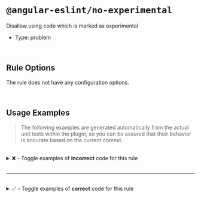 <!--

  DO NOT EDIT.

  This markdown file was autogenerated using a mixture of the following files as the source of truth for its data:
  - ../../src/rules/no-experimental.ts
  - ../../tests/rules/no-experimental/cases.ts

  In order to update this file, it is therefore those files which need to be updated, as well as potentially the generator script:
  - ../../../../tools/scripts/generate-rule-docs.ts

-->

<br>

# `@angular-eslint/no-experimental`

Disallow using code which is marked as experimental

- Type: problem

<br>

## Rule Options

The rule does not have any configuration options.

<br>

## Usage Examples

> The following examples are generated automatically from the actual unit tests within the plugin, so you can be assured that their behavior is accurate based on the current commit.

<br>

<details>
<summary>❌ - Toggle examples of <strong>incorrect</strong> code for this rule</summary>

<br>

#### Default Config

```json
{
  "rules": {
    "@angular-eslint/no-experimental": [
      "error"
    ]
  }
}
```

<br>

#### ❌ Invalid Code

```ts
/** @experimental */
interface Test {};
const test: Test = {};
            ~~~~
```

<br>

---

<br>

#### Default Config

```json
{
  "rules": {
    "@angular-eslint/no-experimental": [
      "error"
    ]
  }
}
```

<br>

#### ❌ Invalid Code

```ts
/** @experimental */
interface Test {};
Partial<Test>;
        ~~~~
```

<br>

---

<br>

#### Default Config

```json
{
  "rules": {
    "@angular-eslint/no-experimental": [
      "error"
    ]
  }
}
```

<br>

#### ❌ Invalid Code

```ts
interface Test {
  good?: () => void;
  /** @experimental */
  bad?: () => void;
};
const test: Test = {};
test.bad();
     ~~~
```

<br>

---

<br>

#### Default Config

```json
{
  "rules": {
    "@angular-eslint/no-experimental": [
      "error"
    ]
  }
}
```

<br>

#### ❌ Invalid Code

```ts
interface Test {
  good?: string;
  /** @experimental */
  bad?: string;
};
const test: Test = {};
if (test.good || test.bad) return;
                      ~~~
```

<br>

---

<br>

#### Default Config

```json
{
  "rules": {
    "@angular-eslint/no-experimental": [
      "error"
    ]
  }
}
```

<br>

#### ❌ Invalid Code

```ts
const test = {
  /** @experimental */
  a: {
    b: {
      c: () => {},
    },
  },
};
const value = test.a.b.c();
                   ~
```

<br>

---

<br>

#### Default Config

```json
{
  "rules": {
    "@angular-eslint/no-experimental": [
      "error"
    ]
  }
}
```

<br>

#### ❌ Invalid Code

```ts
/** @experimental */
class Test {}
const test: Test = {};
            ~~~~
```

<br>

---

<br>

#### Default Config

```json
{
  "rules": {
    "@angular-eslint/no-experimental": [
      "error"
    ]
  }
}
```

<br>

#### ❌ Invalid Code

```ts
/** @experimental */
class Test {}

const test = new Test();
                 ~~~~
```

<br>

---

<br>

#### Default Config

```json
{
  "rules": {
    "@angular-eslint/no-experimental": [
      "error"
    ]
  }
}
```

<br>

#### ❌ Invalid Code

```ts
class Test {
  /** @publicApi */
  good?: string;
  /** @experimental */
  bad?: string;
}

const test = new Test();
test.good = 'good';
test.bad = 'bad';
     ~~~
```

<br>

---

<br>

#### Default Config

```json
{
  "rules": {
    "@angular-eslint/no-experimental": [
      "error"
    ]
  }
}
```

<br>

#### ❌ Invalid Code

```ts
class Test {
  /** @experimental */
  func() {}
}

const test = new Test();
test.func();
     ~~~~
```

<br>

---

<br>

#### Default Config

```json
{
  "rules": {
    "@angular-eslint/no-experimental": [
      "error"
    ]
  }
}
```

<br>

#### ❌ Invalid Code

```ts
class Test {
  good?: string;
  /** @experimental */
  bad?: string;
}
const test = new Test();
if (test.good || test.bad) return;
                      ~~~
```

<br>

---

<br>

#### Default Config

```json
{
  "rules": {
    "@angular-eslint/no-experimental": [
      "error"
    ]
  }
}
```

<br>

#### ❌ Invalid Code

```ts
class Test {
  good?: string;
  /** @experimental */
  bad?: string;
}
const { good, bad } = new Test();
              ~~~
```

<br>

---

<br>

#### Default Config

```json
{
  "rules": {
    "@angular-eslint/no-experimental": [
      "error"
    ]
  }
}
```

<br>

#### ❌ Invalid Code

```ts
class Test {
  good() {}
  /** @experimental */
  bad() {}
}
const test = new Test();
test.good();
test.bad();
     ~~~
```

<br>

---

<br>

#### Default Config

```json
{
  "rules": {
    "@angular-eslint/no-experimental": [
      "error"
    ]
  }
}
```

<br>

#### ❌ Invalid Code

```ts
/** @experimental */
const Test = class {};
new Test();
    ~~~~
```

<br>

---

<br>

#### Default Config

```json
{
  "rules": {
    "@angular-eslint/no-experimental": [
      "error"
    ]
  }
}
```

<br>

#### ❌ Invalid Code

```ts
/** @experimental */
type Test = 'a' | 'b';
const test: Test = 'a';
            ~~~~
```

<br>

---

<br>

#### Default Config

```json
{
  "rules": {
    "@angular-eslint/no-experimental": [
      "error"
    ]
  }
}
```

<br>

#### ❌ Invalid Code

```ts
/** @experimental */
function test() {}
test();
~~~~
```

<br>

---

<br>

#### Default Config

```json
{
  "rules": {
    "@angular-eslint/no-experimental": [
      "error"
    ]
  }
}
```

<br>

#### ❌ Invalid Code

```ts
/** @experimental */
const test = () => {}
test();
~~~~
```

<br>

---

<br>

#### Default Config

```json
{
  "rules": {
    "@angular-eslint/no-experimental": [
      "error"
    ]
  }
}
```

<br>

#### ❌ Invalid Code

```ts
/** @experimental */
function test(param = '') {}
test();
~~~~
```

<br>

---

<br>

#### Default Config

```json
{
  "rules": {
    "@angular-eslint/no-experimental": [
      "error"
    ]
  }
}
```

<br>

#### ❌ Invalid Code

```ts
/** @experimental */
function test(param = ''): any {}
test()?.a()?.b();
~~~~
```

<br>

---

<br>

#### Default Config

```json
{
  "rules": {
    "@angular-eslint/no-experimental": [
      "error"
    ]
  }
}
```

<br>

#### ❌ Invalid Code

```ts
/** @experimental @deprecated */
const test = 'test';
const myString = test + '-suffix';
                 ~~~~
```

<br>

---

<br>

#### Default Config

```json
{
  "rules": {
    "@angular-eslint/no-experimental": [
      "error"
    ]
  }
}
```

<br>

#### ❌ Invalid Code

```ts
/** @experimental */
let test = [];
for (const value of test) {}
                    ~~~~
```

<br>

---

<br>

#### Default Config

```json
{
  "rules": {
    "@angular-eslint/no-experimental": [
      "error"
    ]
  }
}
```

<br>

#### ❌ Invalid Code

```ts
/** @experimental */
var test = true;
const value = test ? 'yes' : 'no';
              ~~~~
```

<br>

---

<br>

#### Default Config

```json
{
  "rules": {
    "@angular-eslint/no-experimental": [
      "error"
    ]
  }
}
```

<br>

#### ❌ Invalid Code

```ts
/** @experimental */
const test = 'test';
const another = test;
                ~~~~
```

<br>

---

<br>

#### Default Config

```json
{
  "rules": {
    "@angular-eslint/no-experimental": [
      "error"
    ]
  }
}
```

<br>

#### ❌ Invalid Code

```ts
/** @experimental */
const test = 'test';
console.log(test);
            ~~~~
```

<br>

---

<br>

#### Default Config

```json
{
  "rules": {
    "@angular-eslint/no-experimental": [
      "error"
    ]
  }
}
```

<br>

#### ❌ Invalid Code

```ts
/** @experimental */
const test = { a: { b: {} } };
test.a.b;
~~~~
```

<br>

---

<br>

#### Default Config

```json
{
  "rules": {
    "@angular-eslint/no-experimental": [
      "error"
    ]
  }
}
```

<br>

#### ❌ Invalid Code

```ts
/** @experimental */
const test = {};
const result = { ...test };
                    ~~~~
```

<br>

---

<br>

#### Default Config

```json
{
  "rules": {
    "@angular-eslint/no-experimental": [
      "error"
    ]
  }
}
```

<br>

#### ❌ Invalid Code

```ts
/** @experimental */
const test = [];
const result = [ ...test ];
                    ~~~~
```

<br>

---

<br>

#### Default Config

```json
{
  "rules": {
    "@angular-eslint/no-experimental": [
      "error"
    ]
  }
}
```

<br>

#### ❌ Invalid Code

```ts
type A = () => {
  /** @experimental */
  b: string;
};
declare const a: A;

const { b } = a();
        ~
```

<br>

---

<br>

#### Default Config

```json
{
  "rules": {
    "@angular-eslint/no-experimental": [
      "error"
    ]
  }
}
```

<br>

#### ❌ Invalid Code

```ts
/** @experimental */
let test: number = 1;
const result = test++;
               ~~~~
```

<br>

---

<br>

#### Default Config

```json
{
  "rules": {
    "@angular-eslint/no-experimental": [
      "error"
    ]
  }
}
```

<br>

#### ❌ Invalid Code

```ts
/** @experimental */
let i = 0;
while(false) {
  i++;
  ~
}
```

<br>

---

<br>

#### Default Config

```json
{
  "rules": {
    "@angular-eslint/no-experimental": [
      "error"
    ]
  }
}
```

<br>

#### ❌ Invalid Code

```ts
/** @experimental */
const x = 1;

const { y = x } = {};
            ~
```

<br>

---

<br>

#### Default Config

```json
{
  "rules": {
    "@angular-eslint/no-experimental": [
      "error"
    ]
  }
}
```

<br>

#### ❌ Invalid Code

```ts
const test = {
  a: '',
  /** @experimental */
  b: '',
};
test.b;
     ~
```

<br>

---

<br>

#### Default Config

```json
{
  "rules": {
    "@angular-eslint/no-experimental": [
      "error"
    ]
  }
}
```

<br>

#### ❌ Invalid Code

```ts
/** @experimental */
async function test() {}

await test();
      ~~~~
```

<br>

---

<br>

#### Default Config

```json
{
  "rules": {
    "@angular-eslint/no-experimental": [
      "error"
    ]
  }
}
```

<br>

#### ❌ Invalid Code

```ts
/** @experimental */
const test = 'test';
const myString = `${test}-suffix`;
                    ~~~~
```

<br>

---

<br>

#### Default Config

```json
{
  "rules": {
    "@angular-eslint/no-experimental": [
      "error"
    ]
  }
}
```

<br>

#### ❌ Invalid Code

```ts
/** @experimental */
enum Test {
  member = 1,
}
Test.member;
~~~~
```

<br>

---

<br>

#### Default Config

```json
{
  "rules": {
    "@angular-eslint/no-experimental": [
      "error"
    ]
  }
}
```

<br>

#### ❌ Invalid Code

```ts
enum Test {
  member1 = 1,
  /** @experimental */
  member2 = 2,
}
Test.member1;
Test.member2;
     ~~~~~~~
```

<br>

---

<br>

#### Default Config

```json
{
  "rules": {
    "@angular-eslint/no-experimental": [
      "error"
    ]
  }
}
```

<br>

#### ❌ Invalid Code

```ts
/** @experimental */
function $localize2(value: TemplateStringsArray) {
  return value;
}
const result = $localize2`Hello World!`;
               ~~~~~~~~~~
```

<br>

---

<br>

#### Default Config

```json
{
  "rules": {
    "@angular-eslint/no-experimental": [
      "error"
    ]
  }
}
```

<br>

#### ❌ Invalid Code

```ts
import { experimentalFunction } from './experimental';

experimentalFunction();
~~~~~~~~~~~~~~~~~~~~
```

<br>

---

<br>

#### Default Config

```json
{
  "rules": {
    "@angular-eslint/no-experimental": [
      "error"
    ]
  }
}
```

<br>

#### ❌ Invalid Code

```ts
import { experimentalFunction as alias } from './experimental';

alias();
~~~~~
```

<br>

---

<br>

#### Default Config

```json
{
  "rules": {
    "@angular-eslint/no-experimental": [
      "error"
    ]
  }
}
```

<br>

#### ❌ Invalid Code

```ts
import { ExperimentalClass } from './experimental';

const instance = new ExperimentalClass();
                     ~~~~~~~~~~~~~~~~~
```

<br>

---

<br>

#### Default Config

```json
{
  "rules": {
    "@angular-eslint/no-experimental": [
      "error"
    ]
  }
}
```

<br>

#### ❌ Invalid Code

```ts
import { experimentalConst } from './experimental';

const myConst = experimentalConst;
                ~~~~~~~~~~~~~~~~~
```

<br>

---

<br>

#### Default Config

```json
{
  "rules": {
    "@angular-eslint/no-experimental": [
      "error"
    ]
  }
}
```

<br>

#### ❌ Invalid Code

```ts
import { experimentalConst } from './experimental';

const myConst = { prop: experimentalConst };
                        ~~~~~~~~~~~~~~~~~
```

<br>

---

<br>

#### Default Config

```json
{
  "rules": {
    "@angular-eslint/no-experimental": [
      "error"
    ]
  }
}
```

<br>

#### ❌ Invalid Code

```ts
import { SomeInterface } from './experimental';

const obj: SomeInterface = {};
const { experimentalItem } = obj;
        ~~~~~~~~~~~~~~~~
```

</details>

<br>

---

<br>

<details>
<summary>✅ - Toggle examples of <strong>correct</strong> code for this rule</summary>

<br>

#### Default Config

```json
{
  "rules": {
    "@angular-eslint/no-experimental": [
      "error"
    ]
  }
}
```

<br>

#### ✅ Valid Code

```ts
/** Not experimental */
interface Test {
  /** @publicApi */
  a1: string;
  /** @experimental */
  a2: string;
};
const test: Test = {};
test.a1 = 'value';
```

<br>

---

<br>

#### Default Config

```json
{
  "rules": {
    "@angular-eslint/no-experimental": [
      "error"
    ]
  }
}
```

<br>

#### ✅ Valid Code

```ts
/** Not experimental */
class Test {
  /** @deprecated */
  a1: string;
  /** @experimental */
  a2: string;
}
const test = new Test();
test.a1 = 'value';
```

<br>

---

<br>

#### Default Config

```json
{
  "rules": {
    "@angular-eslint/no-experimental": [
      "error"
    ]
  }
}
```

<br>

#### ✅ Valid Code

```ts
/** Not experimental */
const test = {};
if (test) return;
```

<br>

---

<br>

#### Default Config

```json
{
  "rules": {
    "@angular-eslint/no-experimental": [
      "error"
    ]
  }
}
```

<br>

#### ✅ Valid Code

```ts
/** Not experimental */
function test() {}
test();
```

<br>

---

<br>

#### Default Config

```json
{
  "rules": {
    "@angular-eslint/no-experimental": [
      "error"
    ]
  }
}
```

<br>

#### ✅ Valid Code

```ts
/** @experimental */
declare module "some-module" {}
```

<br>

---

<br>

#### Default Config

```json
{
  "rules": {
    "@angular-eslint/no-experimental": [
      "error"
    ]
  }
}
```

<br>

#### ✅ Valid Code

```ts
import { regularFunction, experimentalFunction } from './experimental';

regularFunction();
```

<br>

---

<br>

#### Default Config

```json
{
  "rules": {
    "@angular-eslint/no-experimental": [
      "error"
    ]
  }
}
```

<br>

#### ✅ Valid Code

```ts
import { RegularClass, ExperimentalClass } from './experimental';

const instance = new RegularClass();
```

<br>

---

<br>

#### Default Config

```json
{
  "rules": {
    "@angular-eslint/no-experimental": [
      "error"
    ]
  }
}
```

<br>

#### ✅ Valid Code

```ts
import { experimentalFunction } from './experimental';

export { experimentalFunction as alias };
```

<br>

---

<br>

#### Default Config

```json
{
  "rules": {
    "@angular-eslint/no-experimental": [
      "error"
    ]
  }
}
```

<br>

#### ✅ Valid Code

```ts
export * from './experimental';
```

<br>

---

<br>

#### Default Config

```json
{
  "rules": {
    "@angular-eslint/no-experimental": [
      "error"
    ]
  }
}
```

<br>

#### ✅ Valid Code

```ts
/** @experimental */
declare function test(): void;
```

<br>

---

<br>

#### Default Config

```json
{
  "rules": {
    "@angular-eslint/no-experimental": [
      "error"
    ]
  }
}
```

<br>

#### ✅ Valid Code

```ts
/** @experimental */
declare const test: () => void;
```

<br>

---

<br>

#### Default Config

```json
{
  "rules": {
    "@angular-eslint/no-experimental": [
      "error"
    ]
  }
}
```

<br>

#### ✅ Valid Code

```ts
import { regularConst } from './experimental';
const myConst = regularConst;
```

<br>

---

<br>

#### Default Config

```json
{
  "rules": {
    "@angular-eslint/no-experimental": [
      "error"
    ]
  }
}
```

<br>

#### ✅ Valid Code

```ts
import { regularConst } from './experimental';
const myConst = { prop: regularConst };
```

<br>

---

<br>

#### Default Config

```json
{
  "rules": {
    "@angular-eslint/no-experimental": [
      "error"
    ]
  }
}
```

<br>

#### ✅ Valid Code

```ts
import { SomeInterface } from './experimental';
const obj: SomeInterface = {};
const { regularItem } = obj;
```

<br>

---

<br>

#### Default Config

```json
{
  "rules": {
    "@angular-eslint/no-experimental": [
      "error"
    ]
  }
}
```

<br>

#### ✅ Valid Code

```ts
import { something } from './non-existing';
const myVar = something;
```

</details>

<br>
